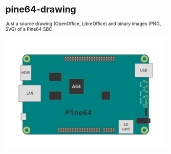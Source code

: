 # pine64-drawing
Just a source drawing (OpenOffice, LibreOffice) and binary images (PNG, SVG) of a Pine64 SBC

![alt text](https://raw.githubusercontent.com/valterfukuoka/pine64-drawing/master/binary-image/pine64-drawing-v6-solo.png "Pine64+")
